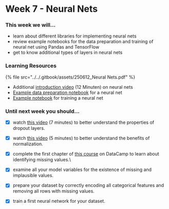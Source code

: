 # Week 7 - Neural Nets

### This week we will...

* learn about different libraries for implementing neural nets
* review example notebooks for the data preparation and training of neural net using Pandas and TensorFlow
* get to know additional types of layers in neural nets

### Learning Resources

{% file src="../../.gitbook/assets/250612_Neural Nets.pdf" %}

* Additional [introduction video](https://www.youtube.com/watch?v=GvQwE2OhL8I) (12 Minuten) on neural nets
* [Example data preparation notebook](https://colab.research.google.com/github/opencampus-sh/einfuehrung-in-data-science-und-ml/blob/main/Neuronale%20Netze/neural_net_data_preparation.ipynb) for a neural net
* [Example notebook](https://colab.research.google.com/github/opencampus-sh/einfuehrung-in-data-science-und-ml/blob/main/Neuronale%20Netze/neural_net_estimation.ipynb) for training a neural net

### Until next week you should...

* [x] watch [this video](https://www.youtube.com/watch?v=ARq74QuavAo\&list=PLkDaE6sCZn6Hn0vK8co82zjQtt3T2Nkqc\&index=7) (7 minutes) to better understand the properties of dropout layers.
* [x] watch [this video](https://www.youtube.com/watch?v=FDCfw-YqWTE\&list=PLkDaE6sCZn6Hn0vK8co82zjQtt3T2Nkqc\&index=9) (5 minutes) to better understand the benefits of normalization.
* [x] complete the first chapter of [this course](https://campus.datacamp.com/courses/dealing-with-missing-data-in-python/) on DataCamp to learn about identifying missing values.\

* [x] examine all your model variables for the existence of missing and implausible values.
* [x] prepare your dataset by correctly encoding all categorical features and removing all rows with missing values.
* [x] train a first neural network for your dataset.

